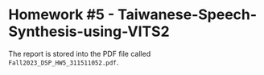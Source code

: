 # Homework #5 - Taiwanese-Speech-Synthesis-using-VITS2

The report is stored into the PDF file called `Fall2023_DSP_HW5_311511052.pdf`.
